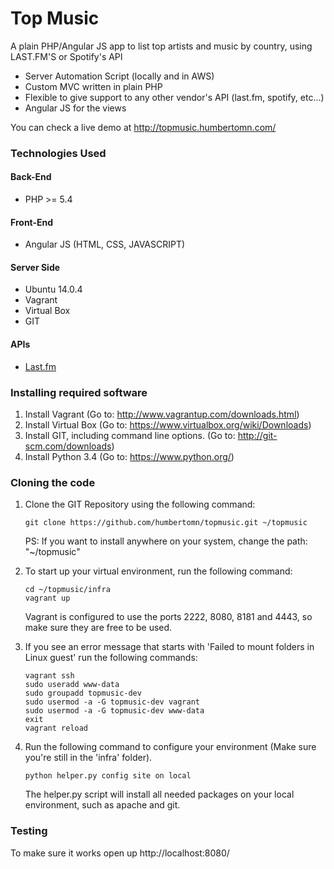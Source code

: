 # Top Music
A plain PHP/Angular JS app to list top artists and music by country, using LAST.FM'S or Spotify's API

- Server Automation Script (locally and in AWS)
- Custom MVC written in plain PHP
- Flexible to give support to any other vendor's API (last.fm, spotify, etc...)
- Angular JS for the views

You can check a live demo at http://topmusic.humbertomn.com/


### Technologies Used

#### Back-End
- PHP >= 5.4

#### Front-End
- Angular JS (HTML, CSS, JAVASCRIPT)

#### Server Side
- Ubuntu 14.0.4
- Vagrant
- Virtual Box
- GIT

#### APIs
- [Last.fm](http://www.last.fm/api)


### Installing required software
1. Install Vagrant (Go to: http://www.vagrantup.com/downloads.html)
2. Install Virtual Box (Go to: https://www.virtualbox.org/wiki/Downloads)
3. Install GIT, including command line options. (Go to: http://git-scm.com/downloads)
4. Install Python 3.4 (Go to: https://www.python.org/)


### Cloning the code

1. Clone the GIT Repository using the following command:
    ```
    git clone https://github.com/humbertomn/topmusic.git ~/topmusic
    ```

    PS: If you want to install anywhere on your system, change the path: "~/topmusic"

2. To start up your virtual environment, run the following command:
    ```
    cd ~/topmusic/infra
    vagrant up
    ```
    Vagrant is configured to use the ports 2222, 8080, 8181 and 4443, so make sure they are free to be used.

3. If you see an error message that starts with 'Failed to mount folders in Linux guest' run the following commands:
    ```
    vagrant ssh
    sudo useradd www-data
    sudo groupadd topmusic-dev
    sudo usermod -a -G topmusic-dev vagrant
    sudo usermod -a -G topmusic-dev www-data
    exit
    vagrant reload
    ```

4. Run the following command to configure your environment (Make sure you're still in the 'infra' folder).
    ```
    python helper.py config site on local
    ```

    The helper.py script will install all needed packages on your local environment, such as apache and git.


### Testing
To make sure it works open up http://localhost:8080/

